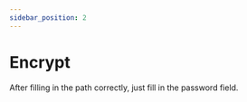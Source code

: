 ```yaml
---
sidebar_position: 2
---
```


# Encrypt

After filling in the path correctly, just fill in the password field.